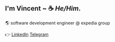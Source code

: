##  I'm Vincent ~  :coffee:  *He/Him*.  

🌎 software development engineer @ expedia group

:point_right:  [LinkedIn](https://www.linkedin.com/in/vincentvinnybattaglia) [Telegram](https://t.me/vbattaglia) 

      

    


